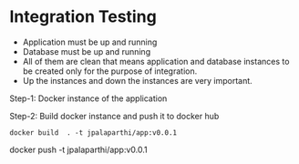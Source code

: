 # Integration Testing

- Application must be up and running
- Database must be up and running
- All of them are clean that means application and database instances to be created only for the purpose of integration.
- Up the instances and down the instances are very important.

Step-1: Docker instance of the application

Step-2: Build docker instance and push it to docker hub

```
docker build  . -t jpalaparthi/app:v0.0.1
```

docker push -t jpalaparthi/app:v0.0.1
